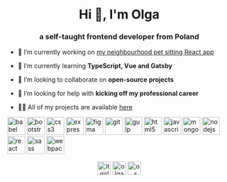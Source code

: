 <h1 align="center">Hi 👋, I'm Olga</h1>
<h3 align="center">a self-taught frontend developer from Poland</h3>

- 🔭 I’m currently working on [my neighbourhood pet sitting React app](https://github.com/olgasmoczynska/catsharing)

- 🌱 I’m currently learning **TypeScript, Vue and Gatsby**

- 👯 I’m looking to collaborate on **open-source projects**

- 🤝 I’m looking for help with **kicking off my professional career**

- 👨‍💻 All of my projects are available [here](https://github.com/olgasmoczynska?tab=repositories)

<p align="left"><img src="https://www.vectorlogo.zone/logos/babeljs/babeljs-icon.svg" alt="babel" width="40" height="40"/> <img src="https://devicons.github.io/devicon/devicon.git/icons/bootstrap/bootstrap-plain.svg" alt="bootstrap" width="40" height="40"/> <img src="https://devicons.github.io/devicon/devicon.git/icons/css3/css3-original-wordmark.svg" alt="css3" width="40" height="40"/> <img src="https://devicons.github.io/devicon/devicon.git/icons/express/express-original-wordmark.svg" alt="express" width="40" height="40"/> <img src="https://www.vectorlogo.zone/logos/figma/figma-icon.svg" alt="figma" width="40" height="40"/> <img src="https://www.vectorlogo.zone/logos/git-scm/git-scm-icon.svg" alt="git" width="40" height="40"/> <img src="https://devicons.github.io/devicon/devicon.git/icons/gulp/gulp-plain.svg" alt="gulp" width="40" height="40"/> <img src="https://devicons.github.io/devicon/devicon.git/icons/html5/html5-original-wordmark.svg" alt="html5" width="40" height="40"/> <img src="https://devicons.github.io/devicon/devicon.git/icons/javascript/javascript-original.svg" alt="javascript" width="40" height="40"/> <img src="https://devicons.github.io/devicon/devicon.git/icons/mongodb/mongodb-original-wordmark.svg" alt="mongodb" width="40" height="40"/> <img src="https://devicons.github.io/devicon/devicon.git/icons/nodejs/nodejs-original-wordmark.svg" alt="nodejs" width="40" height="40"/> <img src="https://devicons.github.io/devicon/devicon.git/icons/react/react-original-wordmark.svg" alt="react" width="40" height="40"/> <img src="https://devicons.github.io/devicon/devicon.git/icons/sass/sass-original.svg" alt="sass" width="40" height="40"/> <img src="https://devicons.github.io/devicon/devicon.git/icons/webpack/webpack-original.svg" alt="webpack" width="40" height="40"/></p>

<p align="center">
<a href="https://codepen.io/itgirl" target="blank"><img align="center" src="https://cdn.jsdelivr.net/npm/simple-icons@3.0.1/icons/codepen.svg" alt="itgirl" height="30" width="30" /></a>
<a href="https://linkedin.com/in/olgasmoczynska" target="blank"><img align="center" src="https://cdn.jsdelivr.net/npm/simple-icons@3.0.1/icons/linkedin.svg" alt="olgasmoczynska" height="30" width="30" /></a>
<a href="https://www.hackerrank.com/o_smoczynska" target="blank"><img align="center" src="https://cdn.jsdelivr.net/npm/simple-icons@3.0.1/icons/hackerrank.svg" alt="o_smoczynska" height="30" width="30" /></a>
</p>
